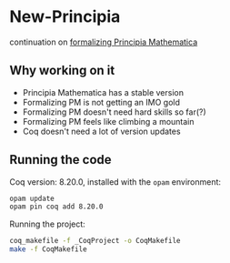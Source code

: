 # New-Principia
continuation on [formalizing Principia Mathematica](https://github.com/LogicalAtomist/principia)

## Why working on it
- Principia Mathematica has a stable version
- Formalizing PM is not getting an IMO gold
- Formalizing PM doesn't need hard skills so far(?)
- Formalizing PM feels like climbing a mountain
- Coq doesn't need a lot of version updates

## Running the code

Coq version: 8.20.0, installed with the `opam` environment:

```bash
opam update
opam pin coq add 8.20.0
```
Running the project:

```bash
coq_makefile -f _CoqProject -o CoqMakefile
make -f CoqMakefile
```
